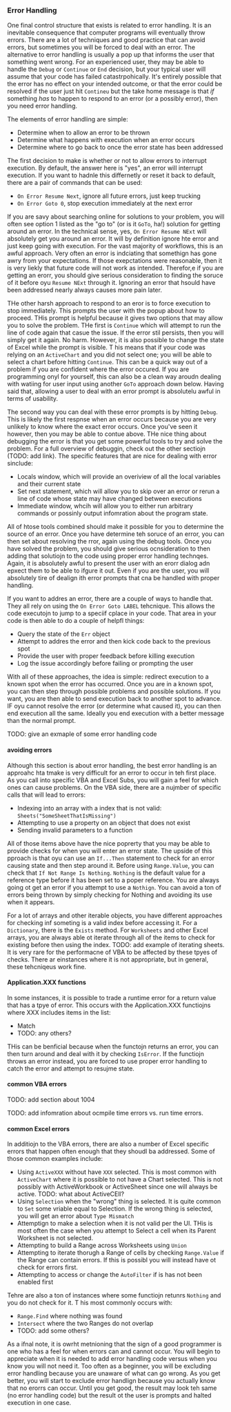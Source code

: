 ### Error Handling

One final control structure that exists is related to error handling.  It is an inevitable consequence that computer programs will eventually throw errors.  There are a lot of techniques and good practice that can avoid errors, but sometimes you will be forced to deal with an error.  The alternative to error handling is usually a pop up that informs the user that something went wrong.  For an experienced user, they may be able to handle the `Debug` or `Continue` or `End` decision, but your typical user will assume that your code has failed catastrpohically.  It's entirely possible that the error has no effect on your intended outcome, or that the error could be resolved if the user just hit `Contineu` but the take home message is that *if* something *has* to happen to respond to an error (or a possibly error), then you need error handling.

The elements of error handling are simple:

* Determine when to allow an error to be thrown
* Determine what happens with execution when an error occurs
* Determine where to go back to once the error state has been addressed

The first decision to make is whether or not to allow errors to interrupt execution.  By default, the answer here is "yes", an error will interrupt execution.  If you want to hadnle this differnetly or reset it back to default, there are a pair of commands that can be used:

* `On Error Resume Next`, ignore all future errors, just keep trucking
* `On Error Goto 0`, stop execution immediately at the next error

If you are savy about searching online for solutions to your problem, you will often see option 1 listed as the "go to" (or is it `GoTo`, ha!) solution for getting around an error.  In the technical sense, yes, `On Error Resume NExt` will absolutely get you around an error.  It will by definition ignore hte error and just keep going with execution.  For the vast majority of workflows, this is an awful approach.  Very often an error is indciating that somethign has gone awry from your expectations.  If those exepctations were reasonable, then it is very liekly that future code will not work as intended.  Therefor,e if you are getting an erorr, you should give serious consideration to finding the soruce of it before oyu `Resume NExt` through it.  Ignoring an error that hsould have been addressed nearly always causes more pain later.

THe other harsh approach to respond to an eror is to force execution to stop immediately.  This prompts the user with the popup about how to proceed.  THis prompt is helpful because it gives two options that may allow you to solve the problem.  THe first is `Continue` which will attempt to run the line of code again that casue the issue.  If the error stil persists, then you will simply get it again.  No harm.  However, it is also possible to change the state of Excel while the prompt is visible. T his means that if your code was relying on an `ActiveChart` and you did not select one; you will be able to select a chart before hitting `Continue`. This can be a quick way out of a problem if you are confident where the error occured.  If you are programming onyl for yourself, this can also be a clean way aroudn dealing with watiing for user input using another `GoTo` approach down below.  Having said that, allowing a user to deal with an error prompt is absolutelu awful in terms of usability.

The second way you can deal with these error prompts is by hitting `Debug`.  This is likely the first respnse when an error occurs because you are very unlikely to know where the exact error occurs.  Once you've seen it however, then you may be able to contue above.  THe nice thing about debugging the error is that you get some powerful tools to try and solve the problem.  For a full overview of debuggin, check out the other sectiojn (TODO: add link).  The specific features that are nice for dealing with error sinclude:

* Locals window, which will provide an overiview of all the local variables and their current state
* Set next statement, which will allow you to skip over an error or rerun a line of code whose state may have changed between executions
* Immediate window, whcih will allow you to either run arbitrary commands or possinly output infomration about the program state.

All of htose tools combined should make it possible for you to determine the source of an error.  Once you have determine teh soruce of an error, you can then set about resolving the rror, again using the debug tools.  Once you have solved the problem, you should give serious ocnsideration to then adding that solutiojn to the code using proper error handling technqes.  Again, it is absolutely awful to present the user with an erorr dialog adn epxect them to be able to ifgure it out.  Even if you are the user, you will absolutely tire of dealign ith error prompts that cna be handled with proper handling.

If you want to addres an error, there are a couple of ways to handle that.  They all rely on using the `On Error Goto LABEL` tehcnique.  This allows the code executojn to jump to a speciif cplace in your code.  That area in your code is then able to do a couple of helpfl things:

* Query the state of the `Err` object
* Attempt to addres the error and then kick code back to the previous spot
* Provide the user with proper feedback before killing execution
* Log the issue accordingly before failing or prompting the user

With all of these approaches, the idea is simple: redirect execution to a known spot when the error has occurred.  Once you are in a known spot, you can then step through possible problems and possible solutions.  If you want, you are then able to send execution back to another spot to advance.  IF oyu cannot resolve the error (or determine what caused it), you can then end execution all the same.  Ideally you end execution with a better message than the normal prompt.

TODO: give an exmaple of some error handling code

#### avoiding errors

Although this section is about error handling, the best error handling is an approahc hta tmake is very difficult for an error to occur in teh first place.  As you call into specific VBA and Excel Subs, you will gain a feel for which ones can cause problems.  On the VBA side, there are a nujmber of specific calls that will lead to errors:

* Indexing into an array with a index that is not valid: `Sheets("SomeSheetThatIsMissing")`
* Attempting to use a property on an object that does not exist
* Sending invalid parameters to a function

All of those items above have the nice poprerty that you may be able to provide checks for when you will enter an error state.  The upside of this pproach is that oyu can use an `If...Then` statement to check for an error causing state and then step around it.  Before using `Range.Value`, you can check that `If Not Range Is Nothing`.  `Nothing` is the default value for a reference type before it has been set to a poper reference.  You are always going ot get an error if you attempt to use a `Nothign`.  You can avoid a ton of errors being thrown by simply checking for Nothing and avoiding its use when it appears.

For a lot of arrays and other iterable objects, you have different approaches for checking inf someting is a valid index before accessing it.  For a `Dictionary`, there is the `Exists` method.  For `Worksheets` and other Excel arrays, you are always able ot iterate through all of the items to check for existing before then using the index.  TODO: add example of iterating sheets.  It is very rare for the performacne of VBA to be affected by these tpyes of checks. There ar einstances where it is not appropriate, but in general, these tehcniqeus work fine.

#### Application.XXX functions

In some instances, it is possible to trade a runtime error for a return value that has a tpye of error. This occurs with the Application.XXX functiojns where XXX includes items in the list:

* Match
* TODO: any others?

THis can be benficial because when the functojn returns an error, you can then turn around and deal with it by checking `IsError`.  If the functiojn throws an error instead, you are forced to use proper error handling to catch the error and attempt to resujme state.

#### common VBA errors

TODO: add section about 1004

TODO: add infomration about ocmpile time errors vs. run time errors.

#### common Excel errors

In additiojn to the VBA errors, there are also a number of Excel specific errors that happen often enough that they shoudl ba addressed.  Some of those common examples include:

* Using `ActiveXXX` without have `XXX` selected. This is most common with `ActiveChart` where it is possible to not have a Chart selected.  This is not possibly with ActiveWorkbook or ActiveSheet since one will always be active.  TODO: what about ActiveCEll?
* Using `Selection` when the "wrong" thing is selected.  It is quite common to `Set` some vriable equal to Selection.  If the wrong thing is selected, you will get an error about `Type Mismatch`
* Attemptign to make a selection when it is not valid per the UI.  THis is most often the case when you attempt to Select a cell when its Parent Worksheet is not selected.
* Attempting to build a Range across Worksheets using `Union`
* Attempting to iterate thorugh a Range of cells by checking `Range.Value` if the Range can contain errors.  If this is possibl you will instead have ot check for errors first.
* Attempting to access or change the `AutoFilter` if is has not been enabled first

Tehre are also a ton of instances where some functiojn retunrs `Nothing` and you do not check for it. T his most commonly occurs with:

* `Range.Find` where nothing was found
* `Intersect` where the two Ranges do not overlap
* TODO: add some others?

As a ifnal note, it is owrht metnioning that the sign of a good programmer is one who has a feel for when errors can and cannot occur.  You will begin to appreciate when it is needed to add error handling code versus when you know you will not need it.  Too often as a beginner, you will be excluding error handling because you are unaware of what can go wrong.  As you get better, you will start to exclude error handlign because you actually know that no erorrs can occur.  Until you get good, the result may look teh same (no error handling code) but the result ot the user is prompts and halted execution in one case.
